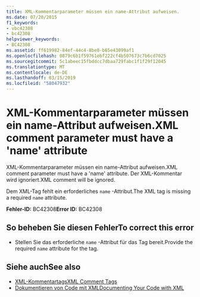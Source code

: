 ```yaml
---
title: XML-Kommentarparameter müssen ein name-Attribut aufweisen.
ms.date: 07/20/2015
f1_keywords:
- vbc42308
- bc42308
helpviewer_keywords:
- BC42308
ms.assetid: ff619982-84ef-44c4-8be0-b65e43099af1
ms.openlocfilehash: 0879c6b1f59761ebf222cf4b507673c7b6cd7025
ms.sourcegitcommit: 5c1abeec15fbddcc7dbaa729fabc1f1f29f12045
ms.translationtype: MT
ms.contentlocale: de-DE
ms.lasthandoff: 03/15/2019
ms.locfileid: "58047932"
---
```

# <a name="xml-comment-parameter-must-have-a-name-attribute"></a><span data-ttu-id="d0630-102">XML-Kommentarparameter müssen ein name-Attribut aufweisen.</span><span class="sxs-lookup"><span data-stu-id="d0630-102">XML comment parameter must have a 'name' attribute</span></span>
<span data-ttu-id="d0630-103">XML-Kommentarparameter müssen ein name-Attribut aufweisen.</span><span class="sxs-lookup"><span data-stu-id="d0630-103">XML comment parameter must have a 'name' attribute.</span></span> <span data-ttu-id="d0630-104">Der XML-Kommentar wird ignoriert.</span><span class="sxs-lookup"><span data-stu-id="d0630-104">XML comment will be ignored.</span></span>  
  
 <span data-ttu-id="d0630-105">Dem XML-Tag fehlt ein erforderliches `name` -Attribut.</span><span class="sxs-lookup"><span data-stu-id="d0630-105">The XML tag is missing a required `name` attribute.</span></span>  
  
 <span data-ttu-id="d0630-106">**Fehler-ID:** BC42308</span><span class="sxs-lookup"><span data-stu-id="d0630-106">**Error ID:** BC42308</span></span>  
  
## <a name="to-correct-this-error"></a><span data-ttu-id="d0630-107">So beheben Sie diesen Fehler</span><span class="sxs-lookup"><span data-stu-id="d0630-107">To correct this error</span></span>  
  
-   <span data-ttu-id="d0630-108">Stellen Sie das erforderliche `name` -Attribut für das Tag bereit.</span><span class="sxs-lookup"><span data-stu-id="d0630-108">Provide the required `name` attribute for the tag.</span></span>  
  
## <a name="see-also"></a><span data-ttu-id="d0630-109">Siehe auch</span><span class="sxs-lookup"><span data-stu-id="d0630-109">See also</span></span>

- [<span data-ttu-id="d0630-110">XML-Kommentartags</span><span class="sxs-lookup"><span data-stu-id="d0630-110">XML Comment Tags</span></span>](../../visual-basic/language-reference/xmldoc/index.md)
- [<span data-ttu-id="d0630-111">Dokumentieren von Code mit XML</span><span class="sxs-lookup"><span data-stu-id="d0630-111">Documenting Your Code with XML</span></span>](../../visual-basic/programming-guide/program-structure/documenting-your-code-with-xml.md)
